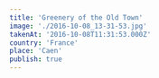 ```yaml
---
title: 'Greenery of the Old Town'
image: './2016-10-08_13-31-53.jpg'
takenAt: '2016-10-08T11:31:53.000Z'
country: 'France'
place: 'Caen'
publish: true
---
```

